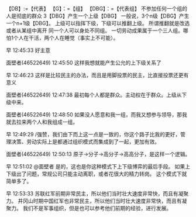 【DB】:=【代表】 【G】：=【组】 【DBG】：=【代表组】 不参加任何一个组的人是彻底的群众 3【DBG】产生一个上级【DBG】 一般说，3个n级【DBG】产生一个n+1级【DBG】。 上级可以指挥下级，下级可以推翻上级。 所谓推翻就是改选或者从某组中离开 同一个人可以身处不同组。 一切劳动成果属于一个三人组。哪怕1个人在干活，两个人在睡觉（事实上不可能）。

早 12:45:33 好主意

面壁者(46522649) 12:45:50 这样我想就能产生公允的上下级关系了

早 12:46:23 这样是比较民主的办法，而且是用脚投票的民主，比直接投票还更有意义

面壁者(46522649) 12:47:38 最初每个人都是群众。主动权在于群众。上级从下级中来。

面壁者(46522649) 12:48:50 如果没人愿意和我一组，而我又想参与领导，那我就去拉来两个人和我组成一组。

早 12:49:29 /强赞，我们由下而上这一点是一致的，你这个路子比我的更好，管理决策、劳动实际上是都通过组织模式而集成到了一起，更加有效。

面壁者(46522649) 12:50:13 原子->分子->高分子->高高分子，是这样一个逻辑。

早 12:51:02 @面壁者 是的，这也是你这种模式下上下级博弈的最后手段。 如果上下级出了问题，常规公司只能主动离职，或者花很大的精力转岗。 这个模式下就简单多了。

早 12:53:33 苏联红军前期非常民主，所以他们当时壮大速度非常快，而且有凝聚力。 井冈山时期中国红军也非常民主，所以他们当时壮大速度非常快，而且有凝聚力。 我们不是军事组织，但是也可以参考他们前期的经验，进行发展。
